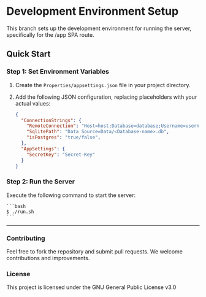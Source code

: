 # Development Environment Setup

This branch sets up the development environment for running the server, specifically for the /app SPA route.

## Quick Start

### Step 1: Set Environment Variables

1. Create the `Properties/appsettings.json` file in your project directory.
2. Add the following JSON configuration, replacing placeholders with your actual values:

    ```json
    {
      "ConnectionStrings": {
        "RemoteConnection": "Host=host;Database=database;Username=username;Password=password;Port=port;SSL Mode=sslmode",
        "SqlitePath": "Data Source=Data/<Database-name>.db",
        "isPostgres": "true/false",
      },
      "AppSettings": {
        "SecretKey": "Secret-Key"
      }
    }
    ```

### Step 2: Run the Server

Execute the following command to start the server:

    ```bash
    $ ./run.sh
    ```

---

### Contributing

Feel free to fork the repository and submit pull requests. We welcome contributions and improvements.

### License

This project is licensed under the GNU General Public License v3.0
